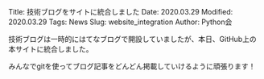 Title: 技術ブログをサイトに統合しました
Date: 2020.03.29
Modified: 2020.03.29
Tags: News
Slug: website_integration
Author: Python会

技術ブログは一時的にはてなブログで開設していましたが、本日、GitHub上の本サイトに統合しました。

みんなでgitを使ってブログ記事をどんどん掲載していけるように頑張ります！
